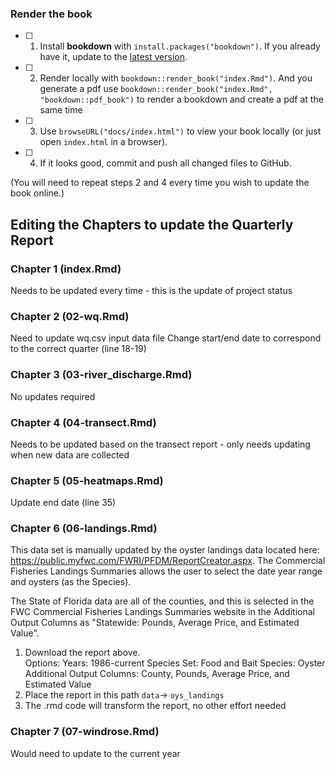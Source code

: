 
### Render the book

- [ ] 1. Install **bookdown** with `install.packages("bookdown")`. If you already have it, update to the [latest version](https://CRAN.R-project.org/package=bookdown).

- [ ] 2. Render locally with `bookdown::render_book("index.Rmd")`.  And you generate a pdf use `bookdown::render_book("index.Rmd", "bookdown::pdf_book")` to render a bookdown and create a pdf at the same time

- [ ] 3. Use `browseURL("docs/index.html")` to view your book locally (or just open `index.html` in a browser).

- [ ] 4. If it looks good, commit and push all changed files to GitHub. 

(You will need to repeat steps 2 and 4 every time you wish to update the book online.)

## Editing the Chapters to update the Quarterly Report  

### Chapter 1  (index.Rmd)

Needs to be updated every time - this is the update of project status

### Chapter 2  (02-wq.Rmd)

Need to update wq.csv input data file
Change start/end date to correspond to the correct quarter (line 18-19)

### Chapter 3  (03-river_discharge.Rmd)

No updates required
 
### Chapter 4  (04-transect.Rmd)

Needs to be updated based on the transect report - only needs updating when new data are collected

### Chapter 5  (05-heatmaps.Rmd)

Update end date (line 35)

### Chapter 6  (06-landings.Rmd) 

This data set is manually updated by the oyster landings data located here: https://public.myfwc.com/FWRI/PFDM/ReportCreator.aspx.  The Commercial Fisheries Landings Summaries allows the user to select the date year range and oysters (as the Species). 
  
The State of Florida data are all of the counties, and this is selected in the FWC Commercial Fisheries Landings Summaries website in the Additional Output Columns as "Statewide: Pounds, Average Price, and Estimated Value". 
  
1) Download the report above.  
  Options: Years: 1986-current
  Species Set: Food and Bait
  Species: Oyster
  Additional Output Columns: County, Pounds, Average Price, and Estimated Value
2) Place the report in this path `data`-> `oys_landings`
3) The .rmd code will transform the report, no other effort needed  
  
### Chapter 7  (07-windrose.Rmd)

Would need to update to the current year